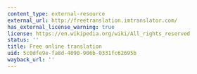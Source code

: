 ```yaml
---
content_type: external-resource
external_url: http://freetranslation.imtranslator.com/
has_external_license_warning: true
license: https://en.wikipedia.org/wiki/All_rights_reserved
status: ''
title: Free online translation
uid: 5c0dfe9e-fa8d-4090-906b-0331fc62695b
wayback_url: ''
---
```

